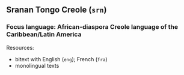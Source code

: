 ## Sranan Tongo Creole (`srn`)

### Focus language: African-diaspora Creole language of the Caribbean/Latin America

Resources:
 - bitext with English (`eng`); French (`fra`)
 - monolingual texts